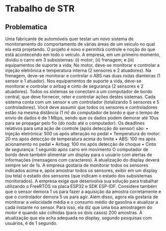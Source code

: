 
# Trabalho de STR 

## Problematica
Uma fabricante de automóveis quer testar um novo sistema de monitoramento do comportamento
de várias áreas de um veículo no qual ela está projetando. O projeto é novo e permitirá controle e
noção do que está acontecendo em todo o veículo. A empresa, em um primeiro momento, dividiu o
carro em 3 subsistemas: (i) motor; (ii) frenagem; e (iii) equipamentos de suporte a vida; No motor,
deve-se monitorar e controlar a injeção eletrônica e temperatura interna (2 sensores e 2 atuadores).
Na frenagem, deve-se monitorar e controlar o ABS nas duas rodas dianteiras (1 sensor e 1 atuador).
Nos equipamentos de suporte a vida, deve-se monitorar e controlar o airbag e cinto de segurança
(2 sensores e 2 atuadores). Todos os sistemas se conectam a um computador de bordo central,
que deve fornecer, reter e controlar ações destes sistemas. Cada sistema conta com um sensor e
um controlador (totalizando 5 sensores e 5 controladores). Você deve assumir que todos os
sensores e controladores estão na mesma distância (1 m) do computador de bordo e que o tempo
de envio de dados é de 1 Mbps, sendo que os dados podem demorar até 10us para se propagar
pelo fio (do nodo até o computador). Os deadlines relativos para uma ação de controle (após
detecção do sensor) são:
• Injeção eletrônica: 500 us após alteração no pedal
• Temperatura do motor: 20 ms após detecção de temperatura acima do limite
• ABS: 100 ms após acionamento no pedal
• Airbag: 100 ms após detecção de choque
• Cinto de segurança: 1 segundo após carro em movimento
O computador de bordo deve também alimentar um display para o usuário com alertas de
informações (mensagens com caracteres). A atualização do display deverá sempre ser de 1s.
A empresa gostaria de monitorar todos os sensores indicados acima e, após amostrar todos os
sensores, exibir em um display (ou tela) o estado dos sensores (que indicam o estado dos
subsistemas monitorados). A empresa exige que desenvolva sua solução para trabalhar utilizando
o FreeRTOS na placa ESP32 e SDK ESP-IDF. Considere também que o sensor demora 1 us para
fazer a aquisição da amostra corretamente e que o controlador demora 5 us para agir. Além disso,
agora ela gostaria de monitorar a velocidade média e o consumo médio de gasolina e atualizar a
cada instante no sensor. Para isso, ela diz que uma boa amostragem do motor é quando são
colhidas (para os dois casos) 200 amostras. A atualização que ela acha adequada no display,
segundo pesquisas com usuários, é de 1 segundo.
